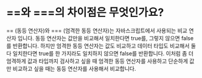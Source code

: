 # ==와 ===의 차이점은 무엇인가요?

== (동등 연산자)와 === (엄격한 동등 연산자)는 자바스크립트에서 사용되는 비교 연산자 입니다. 동등 연산자는 값만을 비교해서 일치한다면 true를, 그렇지 않으면 false를 반환합니다. 하지만 엄격한 동등 연산자는 값도 비교하고 데이터 타입도 비교해서 둘 다 일치한다면 true를 한 가지라도 일치하지 않으면 false를 반환합니다. 이처럼 좀 더 엄격하게 값과 타입까지 검사하고 싶을 때 엄격한 동등 연산자를 사용하고 단순하게 값만 비교하고 싶을 때는 동등 연산자를 사용해서 비교합니다.